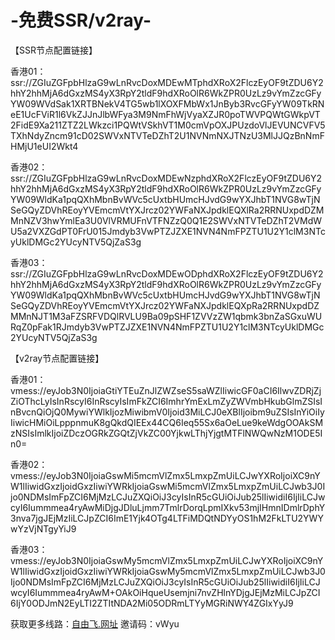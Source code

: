 # -免费SSR/v2ray-
【SSR节点配置链接】

香港01：
ssr://ZGIuZGFpbHlzaG9wLnRvcDoxMDEwMTphdXRoX2FlczEyOF9tZDU6Y2hhY2hhMjA6dGxzMS4yX3RpY2tldF9hdXRoOlR6WkZPR0UzLz9vYmZzcGFyYW09WVdSak1XRTBNekV4TG5wb1lXOXFMbWx1JnByb3RvcGFyYW09TkRNeE1UcFViR1l6VkZJJnJlbWFya3M9NmFhWjVyaXZJR0poTWVPQWtGWkpVT2FidE9Xa211ZTZ2LWkzci1PQWtVSkhVT1M0cmVpOXJPUzdoVlJEVUNCVFV5TXhNdyZncm91cD02SWVxNTVTeDZhT2U1NVNmNXJTNzU3MlJJQzBnNmFHMjU1eUI2Wkt4

香港02：ssr://ZGIuZGFpbHlzaG9wLnRvcDoxMDEwNzphdXRoX2FlczEyOF9tZDU6Y2hhY2hhMjA6dGxzMS4yX3RpY2tldF9hdXRoOlR6WkZPR0UzLz9vYmZzcGFyYW09WldKa1pqQXhMbnBvWVc5cUxtbHUmcHJvdG9wYXJhbT1NVG8wTjNSeGQyZDVhREoyYVEmcmVtYXJrcz02YWFaNXJpdklEQXlRa2RRNUxpdDZMMnNZV3hwYmlEa3U0VlVRMUFnVTFNZzQ0Q1E2SWVxNTVTeDZhT2VMdWU5a2VXZGdPT0FrU015Jmdyb3VwPTZJZXE1NVN4NmFPZTU1U2Y1clM3NTcyUklDMGc2YUcyNTV5QjZaS3g

香港03：
ssr://ZGIuZGFpbHlzaG9wLnRvcDoxMDEwODphdXRoX2FlczEyOF9tZDU6Y2hhY2hhMjA6dGxzMS4yX3RpY2tldF9hdXRoOlR6WkZPR0UzLz9vYmZzcGFyYW09WldKa1pqQXhMbnBvWVc5cUxtbHUmcHJvdG9wYXJhbT1NVG8wTjNSeGQyZDVhREoyYVEmcmVtYXJrcz02YWFaNXJpdklEQXpRa2RRNUxpdDZMMnNJT1M3aFZSRFVDQlRVLU9Ba09pSHF1ZVVzZW1qbmk3bnZaSGxuWURqZ0pFak1RJmdyb3VwPTZJZXE1NVN4NmFPZTU1U2Y1clM3NTcyUklDMGc2YUcyNTV5QjZaS3g

【v2ray节点配置链接】

香港01：
vmess://eyJob3N0IjoiaGtiYTEuZnJlZWZseS5saWZlIiwicGF0aCI6IlwvZDRjZjZiOThcLyIsInRscyI6InRscyIsImFkZCI6ImhrYmExLmZyZWVmbHkubGlmZSIsInBvcnQiOjQ0MywiYWlkIjozMiwibmV0Ijoid3MiLCJ0eXBlIjoibm9uZSIsInYiOiIyIiwicHMiOiLpppnmuK8gQkdQIEEx44CQ6Ieq55Sx6aOeLue9keWdgOOAkSMzNSIsImlkIjoiZDczOGRkZGQtZjVkZC00YjkwLThjYjgtMTFlNWQwNzM1ODE5In0=

香港02：vmess://eyJob3N0IjoiaGswMi5mcmVlZmx5LmxpZmUiLCJwYXRoIjoiXC9nYW1lIiwidGxzIjoidGxzIiwiYWRkIjoiaGswMi5mcmVlZmx5LmxpZmUiLCJwb3J0Ijo0NDMsImFpZCI6MjMzLCJuZXQiOiJ3cyIsInR5cGUiOiJub25lIiwidiI6IjIiLCJwcyI6Iummmea4ryAwMiDjgJDluLjmm7TmlrDorqLpmIXkv53mjIHmnIDmlrDphY3nva7jgJEjMzIiLCJpZCI6ImE1Yjk4OTg4LTFiMDQtNDYyOS1hM2FkLTU2YWYwYzVjNTgyYiJ9

香港03：
vmess://eyJob3N0IjoiaGswMy5mcmVlZmx5LmxpZmUiLCJwYXRoIjoiXC9nYW1lIiwidGxzIjoidGxzIiwiYWRkIjoiaGswMy5mcmVlZmx5LmxpZmUiLCJwb3J0Ijo0NDMsImFpZCI6MjMzLCJuZXQiOiJ3cyIsInR5cGUiOiJub25lIiwidiI6IjIiLCJwcyI6Iummmea4ryAwM+OAkOiHqueUsemjni7nvZHlnYDjgJEjMzMiLCJpZCI6IjY0ODJmN2EyLTI2ZTItNDA2Mi05ODRmLTYyMGRiNWY4ZGIxYyJ9

获取更多线路：<a href="https://freefly.life/user/hezu">自由飞.网址</a> 邀请码：vWyu
